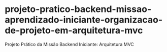 # projeto-pratico-backend-missao-aprendizado-iniciante-organizacao-de-projeto-em-arquitetura-mvc
Projeto Prático da Missão Backend Iniciante: Arquitetura MVC

